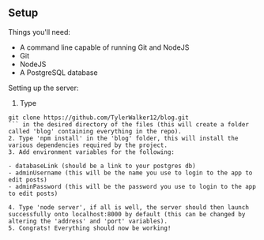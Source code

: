 ## Setup
Things you'll need:

- A command line capable of running Git and NodeJS
- Git
- NodeJS
- A PostgreSQL database

Setting up the server:

1. Type 
```
git clone https://github.com/TylerWalker12/blog.git
``` in the desired directory of the files (this will create a folder called 'blog' containing everything in the repo).
2. Type 'npm install' in the 'blog' folder, this will install the various dependencies required by the project.
3. Add environment variables for the following: 

- databaseLink (should be a link to your postgres db)
- adminUsername (this will be the name you use to login to the app to edit posts)
- adminPassword (this will be the password you use to login to the app to edit posts)

4. Type 'node server', if all is well, the server should then launch successfully onto localhost:8000 by default (this can be changed by altering the 'address' and 'port' variables).
5. Congrats! Everything should now be working!
